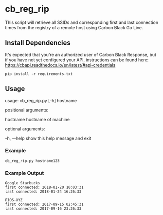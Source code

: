# cb_reg_rip
This script will retrieve all SSIDs and corresponding first and last connection times from the registry of a remote host using Carbon Black Go Live. 

## Install Dependencies
It's expected that you're an authorized user of Carbon Black Response, but if you have not yet configured your API, instructions can be found here: https://cbapi.readthedocs.io/en/latest/#api-credentials
    
    pip install -r requirements.txt
    
## Usage
usage: cb_reg_rip.py [-h] hostname

positional arguments:

hostname    hostname of machine

optional arguments:

-h, --help  show this help message and exit

### Example
    cb_reg_rip.py hostname123
    
### Example Output
    Google Starbucks
    first connected: 2018-01-20 10:03:31
    last connected: 2018-01-24 16:26:33
    
    FIOS-XYZ
    first connected: 2017-09-15 02:45:31
    last connected: 2017-09-16 23:26:33
    
